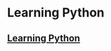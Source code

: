 # Learning Python
 

[Learning Python](https://cfm.ehu.es/ricardo/docs/python/Learning_Python.pdf)
-